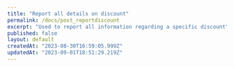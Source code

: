 ```yaml
---
title: "Report all details on discount"
permalink: /docs/post_reportdiscount
excerpt: "Used to report all information regarding a specific discount"
published: false
layout: default
createdAt: "2023-08-30T16:59:05.999Z"
updatedAt: "2023-09-01T18:51:29.219Z"
---
```

